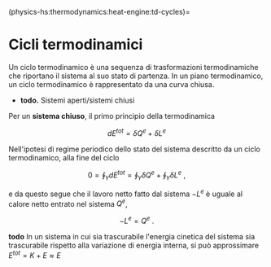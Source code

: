 (physics-hs:thermodynamics:heat-engine:td-cycles)=
# Cicli termodinamici

Un ciclo termodinamico è una sequenza di trasformazioni termodinamiche che riportano il sistema al suo stato di partenza.
In un piano termodinamico, un ciclo termodinamico è rappresentato da una curva chiusa.

- **todo.** Sistemi aperti/sistemi chiusi

Per un **sistema chiuso**, il primo principio della termodinamica 

$$d E^{tot} = \delta Q^e + \delta L^e$$

Nell'ipotesi di regime periodico dello stato del sistema descritto da un ciclo termodinamico, alla fine del ciclo

$$0 =  \oint_\gamma d E^{tot} = \oint_\gamma \delta Q^e + \oint_\gamma \delta L^e \ ,$$

e da questo segue che il lavoro netto fatto dal sistema $-L^e$ è uguale al calore netto entrato nel sistema $Q^e$,

$$-L^e = Q^e \ .$$

**todo** In un sistema in cui sia trascurabile l'energia cinetica del sistema sia trascurabile rispetto alla variazione di energia interna, si può approssimare $E^{tot} = K + E \approx E$
